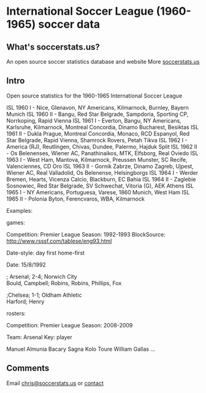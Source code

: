 # International Soccer League (1960-1965) soccer data

## What's soccerstats.us?

An open source soccer statistics database and website
More [soccerstats.us](http://www.soccerstats.us)

## Intro

Open source statistics for the 1960-1965 International Soccer League

ISL 1960 I - Nice, Glenavon, NY Americans, Kilmarnock, Burnley, Bayern Munich
ISL 1960 II - Bangu, Red Star Belgrade, Sampdoria, Sporting CP, Norrkoping, Rapid Vienna
ISL 1961 I - Everton, Bangu, NY Americans, Karlsruhe, Kilmarnock, Montreal Concordia, Dinamo Bucharest, Besiktas
ISL 1961 II - Dukla Prague, Montreal Concordia, Monaco, RCD Espanyol, Red Star Belgrade, Rapid Vienna, Shamrock Rovers, Petah Tikva
ISL 1962 I - America (RJ), Reutlingen, Chivas, Dundee, Palermo, Hajduk Split
ISL 1962 II - Os Belenenses, Wiener AC, Panathinaikos, MTK, Elfsborg, Real Oviedo
ISL 1963 I - West Ham, Mantova, Kilmarnock, Preussen Munster, SC Recife, Valenciennes, CD Oro
ISL 1963 II - Gornik Zabrze, Dinamo Zagreb, Ujpest, Wiener AC, Real Valladolid, Os Belenense, Helsingborgs
ISL 1964 I - Werder Bremen, Hearts, Vicenza Calcio, Blackburn, EC Bahia
ISL 1964 II - Zaglebie Sosnowiec, Red Star Belgrade, SV Schwechat, Vitoria (G), AEK Athens
ISL 1965 I - NY Americans, Portuguesa, Varese, 1860 Munich, West Ham
ISL 1965 II - Polonia Byton, Ferencvaros, WBA, Kilmarnock


Examples: 

games: 

Competition: Premier League
Season: 1992-1993
BlockSource: http://www.rsssf.com/tablese/eng93.html

Date-style: day first
home-first

Date: 15/8/1992

; Arsenal; 2-4; Norwich City                
Bould, Campbell; Robins, Robins, Phillips, Fox

;Chelsea; 1-1; Oldham Athletic             
Harford; Henry

rosters: 

Competition: Premier League
Season: 2008-2009

Team: Arsenal
Key: player

Manuel Almunia
Bacary Sagna
Kolo Toure
William Gallas
...


## Comments

Email chris@soccerstats.us or [contact](http://www.soccerstats.us/contact)


